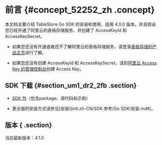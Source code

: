 # 前言 {#concept_52252_zh .concept}

本文档主要介绍 TableStore Go SDK 的安装和使用，适用 4.0.0 版本。并且假设您已经开通了阿里云的表格存储服务，并创建了 AccessKeyId 和 AccessKeySecret。

-   如果您还没有开通或者还不了解阿里云的表格存储服务，请登录[表格存储的产品主页](https://www.alibabacloud.com/product/table-store)进行了解。

-   如果您还没有创建 AccessKeyId 和 AccessKeySecret，请到[阿里云 Access Key 的管理控制台](https://ak-console.aliyun.com/#/accesskey)创建 Access Key。


## SDK 下载 {#section_um1_dr2_2fb .section}

-    [SDK 包](https://github.com/aliyun/aliyun-tablestore-go-sdk)（包含package、源代码和示例）

-   更全面的安装方式请参见[安装](intl.zh-CN/SDK 参考/Go SDK/安装.md#)。


## 版本 { .section}

当前最新版本：4.1.0

